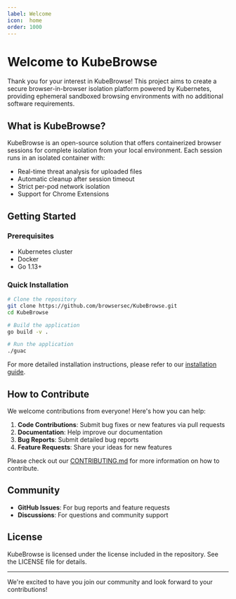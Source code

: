 ```yaml
---
label: Welcome
icon:  home
order: 1000
---
```


# Welcome to KubeBrowse

Thank you for your interest in KubeBrowse! This project aims to create a secure browser-in-browser isolation platform powered by Kubernetes, providing ephemeral sandboxed browsing environments with no additional software requirements.

## What is KubeBrowse?

KubeBrowse is an open-source solution that offers containerized browser sessions for complete isolation from your local environment. Each session runs in an isolated container with:

- Real-time threat analysis for uploaded files
- Automatic cleanup after session timeout
- Strict per-pod network isolation
- Support for Chrome Extensions

## Getting Started

### Prerequisites

- Kubernetes cluster
- Docker
- Go 1.13+

### Quick Installation

```bash
# Clone the repository
git clone https://github.com/browsersec/KubeBrowse.git
cd KubeBrowse

# Build the application
go build -v .

# Run the application
./guac
```

For more detailed installation instructions, please refer to our [installation guide](https://github.com/browsersec/KubeBrowse/tree/main/docs/).

## How to Contribute

We welcome contributions from everyone! Here's how you can help:

1. **Code Contributions**: Submit bug fixes or new features via pull requests
2. **Documentation**: Help improve our documentation
3. **Bug Reports**: Submit detailed bug reports
4. **Feature Requests**: Share your ideas for new features

Please check out our [CONTRIBUTING.md](https://github.com/browsersec/KubeBrowse/blob/main/docs/CONTRIBUTING.md) for more information on how to contribute.

## Community

- **GitHub Issues**: For bug reports and feature requests
- **Discussions**: For questions and community support

## License

KubeBrowse is licensed under the license included in the repository. See the LICENSE file for details.

---

We're excited to have you join our community and look forward to your contributions!
